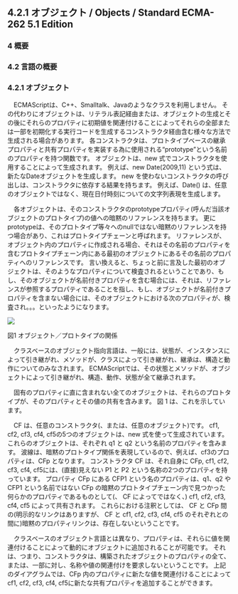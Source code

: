 4.2.1 オブジェクト / Objects / Standard ECMA-262 5.1 Edition
------------------------------------------------------------

### 4 概要

### 4.2 言語の概要

### 4.2.1 オブジェクト

　ECMAScriptは、C++、Smalltalk、Javaのようなクラスを利用しません。 その代わりにオブジェクトは、リテラル表記経由または、オブジェクトの生成とその後にそれらのプロパティに初期値を関連付けることによってそれらの全部または一部を初期化する実行コードを生成するコンストラクタ経由含む様々な方法で生成される場合があります。 各コンストラクタは、プロトタイプベースの継承プロパティと共有プロパティを実装する為に使用される“prototype”という名前のプロパティを持つ関数です。 オブジェクトは、new 式でコンストラクタを使用することによって生成されます。 例えば、new Date(2009,11) という式は、新たなDateオブジェクトを生成します。 new を使わないコンストラクタの呼び出しは、コンストラクタに依存する結果を持ちます。 例えば、Date() は、任意のオブジェクトではなく、現在日付時刻についての文字列表現を生成します。

　各オブジェクトは、そのコンストラクタのprototypeプロパティ(呼んだ当該オブジェクトのプロトタイプ)の値への暗黙のリファレンスを持ちます。 更にprototypeは、そのプロトタイプ等々へのnullではない暗黙のリファレンスを持つ場合があり、これはプロトタイプチェーンと呼ばれます。 リファレンスが、オブジェクト内のプロパティに作成される場合、それはその名前のプロパティを含むプロトタイプチェーン内にある最初のオブジェクトにあるその名前のプロパティへのリファレンスです。 言い換えると、ちょっと前に言及した最初のオブジェクトは、そのようなプロパティについて検査されるということであり、もし、そのオブジェクトが名前付きプロパティを含む場合には、それは、リファレンスが参照するプロパティであることを指し、もし、オブジェクトが名前付きプロパティを含まない場合には、そのオブジェクトにおける次のプロパティが、検査され。。。といったようになります。

![](/hp/img/explain/ecma_fig2.gif)

図1 オブジェクト／プロトタイプの関係

　クラスベースのオブジェクト指向言語は、一般には、状態が、インスタンスによって引き継がれ、メソッドが、クラスによって引き継がれ、継承は、構造と動作についてのみなされます。 ECMAScriptでは、その状態とメソッドが、オブジェクトによって引き継がれ、構造、動作、状態が全て継承されます。

　固有のプロパティに直に含まれない全てのオブジェクトは、それらのプロトタイプが、そのプロパティとその値の共有を含みます。 図 1 は、これを示しています。

　CF は、任意のコンストラクタ(、または、任意のオブジェクト)です。 cf1, cf2, cf3, cf4, cf5の5つのオブジェクトは、new 式を使って生成されています。 これらのオブジェクトは、それぞれ q1 と q2 という名前のプロパティを含みます。 波線は、暗黙のプロトタイプ関係を表現しているので、例えば、cf3のプロパティは、CFp となります。 コンストラクタ CF は、それ自身に CFp, cf1, cf2, cf3, cf4, cf5には、(直接)見えない P1 と P2 という名称の2つのプロパティを持っています。 プロパティ CFp にある CFP1 という名のプロパティは、q1、q2 や CFP1 という名前ではない CFp の暗黙のプロトタイプチェーン内で見つかった何らかのプロパティであるものとして(、 CF によってではなく、) cf1, cf2, cf3, cf4, cf5 によって共有されます。 これらにおける注釈としては、 CF と CFp 間の(明示的なリンクはありますが、 CF と cf1, cf2, cf3, cf4, cf5 のそれぞれとの間に)暗黙のプロパティリンクは、存在しないということです。

　クラスベースのオブジェクト言語とは異なり、プロパティは、それらに値を関連付けることによって動的にオブジェクトに追加されることが可能です。 それは、つまり、コンストラクタは、構築されたオブジェクトのプロパティの全て、または、一部に対し、名称や値の関連付けを要求しないということです。 上記のダイアグラムでは、CFp 内のプロパティに新たな値を関連付けることによって cf1, cf2, cf3, cf4, cf5に新たな共有プロパティを追加することができます。
